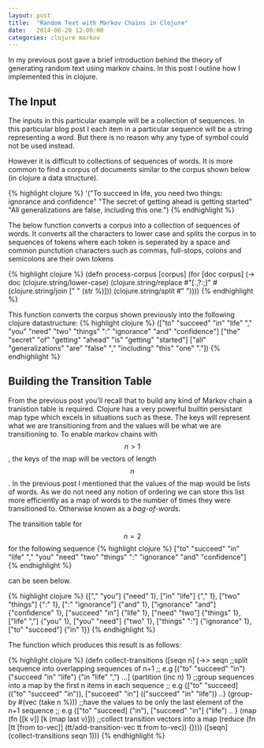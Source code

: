 ```yaml
---
layout: post
title:  "Random Text with Markov Chains in Clojure"
date:   2014-06-28 12:00:00
categories: clojure markov
---
```


In my previous post gave a brief introduction behind the theory of generating random text using markov chains. In this post I outline how I implemented this in clojure.

## The Input
The inputs in this particular example will be a collection of sequences. In this particular blog post I each item in a particular sequence will be a string representing a word. But there is no reason why any type of symbol could not be used instead. 

However it is difficult to collections of sequences of words. It is more common to find a corpus of documents similar to the corpus shown below (in clojure a data structure).

{% highlight clojure %}
'("To succeed in life, you need two things: ignorance and confidence"
  "The secret of getting ahead is getting started"
  "All generalizations are false, including this one.")
{% endhighlight %}

The below function converts a corpus into a collection of sequences of words. It converts all the characters to lower case and splits the corpus in to sequences of tokens where each token is seperated by a space and common punctution characters such as commas, full-stops, colons and semicolons are their own tokens

{% highlight clojure %}
(defn process-corpus [corpus]
  (for [doc corpus]
    (-> doc
         (clojure.string/lower-case)
         (clojure.string/replace #"[\.,?:;]" #(clojure.string/join [" " (str %)]))
         (clojure.string/split #" "))))
{% endhighlight %}

This function converts the corpus shown previously into the following clojure datastructure:
{% highlight clojure %}
(["to" "succeed" "in" "life" "," "you" "need" "two" "things" ":" "ignorance" "and" "confidence"]
 ["the" "secret" "of" "getting" "ahead" "is" "getting" "started"]
 ["all" "generalizations" "are" "false" "," "including" "this" "one" "."])
{% endhighlight %}

## Building the Transition Table
From the previous post you'll recall that to build any kind of Markov chain a tranistion table is required. Clojure has a very powerful builtin persistant map type which excels in situations such as these. The keys will represent what we are transitioning from and the values will be what we are transitioning to. To enable markov chains with $$n > 1$$, the keys of the map will be vectors of length $$n$$.
In the previous post I mentioned that the values of the map would be lists of words. As we do not need any notion of ordering we can store this list more efficiently as a map of words to the number of times they were transitioned to. Otherwise known as a *bag-of-words*.

The transition table for $$n = 2$$ for the following sequence
{% highlight clojure %}
["to" "succeed" "in" "life" "," "you" "need" "two" "things" ":" "ignorance" "and" "confidence"]
{% endhighlight %}

can be seen below.

{% highlight clojure %}
{["," "you"] {"need" 1},
 ["in" "life"] {"," 1},
 ["two" "things"] {":" 1},
 [":" "ignorance"] {"and" 1},
 ["ignorance" "and"] {"confidence" 1},
 ["succeed" "in"] {"life" 1},
 ["need" "two"] {"things" 1},
 ["life" ","] {"you" 1},
 ["you" "need"] {"two" 1},
 ["things" ":"] {"ignorance" 1},
 ["to" "succeed"] {"in" 1}}
 {% endhighlight %}

The function which produces this result is as follows:

{% highlight clojure %}
(defn collect-transitions
  ([seqn n]
     (->> seqn
          ;;split sequence into overlapping sequences of n+1
          ;; e.g [("to" "succeed" "in") ("succeed "in" "life") ("in "life" ",") ...]
          (partition (inc n) 1)
          ;;group sequences into a map by the first n items in each sequence
          ;; e.g {["to" "succeed] (("to" "succeed" "in")), ["succeed" "in"] (("succeed" "in" "life")) ..}
          (group-by #(vec (take  n %)))
          ;;have the values to be only the last element of the n+1 sequence
          ;; e.g {["to" "succeed] ("in"), ["succeed" "in"] ("life") .. }
          (map (fn [[k v]] [k (map last v)]))
          ;;collect transition vectors into a map
          (reduce (fn [tt [from to-vec]] (tt/add-transition-vec tt from to-vec)) {})))
  ([seqn] (collect-transitions seqn 1)))
{% endhighlight %}
